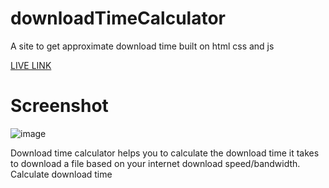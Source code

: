 # downloadTimeCalculator
A site to get approximate download time
built on html css and js

[LIVE LINK](https://adithyapaib.github.io/downloadTimeCalculator/)

# Screenshot
![image](https://user-images.githubusercontent.com/37355997/135632298-28710886-41df-4c88-92c5-b32658414e26.png)

Download time calculator helps you to calculate the download time it takes to download a file based on your internet download speed/bandwidth. Calculate download time
